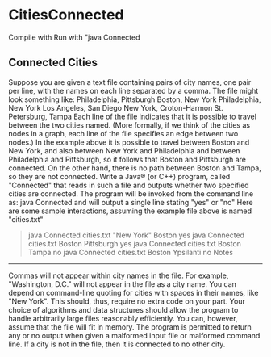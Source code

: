 # CitiesConnected

Compile with <javac Connected.java>
Run with "java Connected <filename> <startCity> <endCity>

Connected Cities
--------------------------------
Suppose you are given a text file containing pairs of city names, one pair per line, with the names on each line separated by a comma.
The file might look something like:
Philadelphia, Pittsburgh
Boston, New York
Philadelphia, New York
Los Angeles, San Diego
New York, Croton-Harmon
St. Petersburg, Tampa
Each line of the file indicates that it is possible to travel between the two cities named. (More formally, if we think of the cities as nodes
in a graph, each line of the file specifies an edge between two nodes.) In the example above it is possible to travel between Boston and
New York, and also between New York and Philadelphia and between Philadelphia and Pittsburgh, so it follows that Boston and
Pittsburgh are connected. On the other hand, there is no path between Boston and Tampa, so they are not connected.
Write a Java® (or C++) program, called "Connected" that reads in such a file and outputs whether two specified cities are connected.
The program will be invoked from the command line as:
java Connected <filename> <cityname1> <cityname2>
and will output a single line stating "yes" or "no"
Here are some sample interactions, assuming the example file above is named "cities.txt"
> java Connected cities.txt "New York" Boston
yes
> java Connected cities.txt Boston Pittsburgh
yes
> java Connected cities.txt Boston Tampa
no
> java Connected cities.txt Boston Ypsilanti
no
Notes
--------------------------------
Commas will not appear within city names in the file. For example, "Washington, D.C." will not appear in the file as a city name.
You can depend on command-line quoting for cities with spaces in their names, like "New York". This should, thus, require no
extra code on your part.
Your choice of algorithms and data structures should allow the program to handle arbitrarily large files reasonably efficiently.
You can, however, assume that the file will fit in memory.
The program is permitted to return any or no output when given a malformed input file or malformed command line.
If a city is not in the file, then it is connected to no other city.
